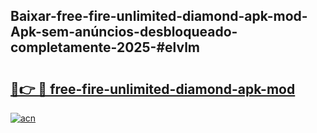 ## Baixar-free-fire-unlimited-diamond-apk-mod-Apk-sem-anúncios-desbloqueado-completamente-2025-#elvlm

# <h2><a href="https://ainizakaria.my?title=free-fire-unlimited-diamond-apk-mod&ref=22M">🔗👉 🔴 free-fire-unlimited-diamond-apk-mod</a></h2>

[![acn](https://github.com/user-attachments/assets/0f9c940e-d8b0-45ae-aac7-cd30a18b3e1c)](https://ainizakaria.my?title=free-fire-unlimited-diamond-apk-mod&ref=22M)

